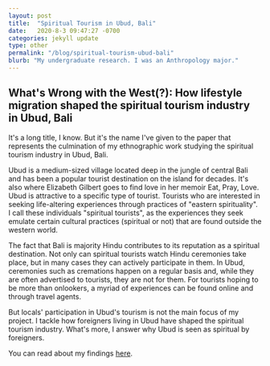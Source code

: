 ```yaml
---
layout: post
title:  "Spiritual Tourism in Ubud, Bali"
date:   2020-8-3 09:47:27 -0700
categories: jekyll update
type: other
permalink: "/blog/spiritual-tourism-ubud-bali"
blurb: "My undergraduate research. I was an Anthropology major."
---
```


## What's Wrong with the West(?): How lifestyle migration shaped the spiritual tourism industry in Ubud, Bali

It's a long title, I know. But it's the name I've given to the paper that represents the culmination of my ethnographic work studying the spiritual tourism industry in Ubud, Bali.

Ubud is a medium-sized village located deep in the jungle of central Bali and has been a popular tourist destination on the island for decades. It's also where Elizabeth Gilbert goes to find love in her memoir Eat, Pray, Love. Ubud is attractive to a specific type of tourist. Tourists who are interested in seeking life-altering experiences through practices of "eastern spirituality". I call these individuals "spiritual tourists", as the experiences they seek emulate certain cultural practices (spiritual or not) that are found outside the western world.

The fact that Bali is majority Hindu contributes to its reputation as a spiritual destination. Not only can spiritual tourists watch Hindu ceremonies take place, but in many cases they can actively participate in them. In Ubud, ceremonies such as cremations happen on a regular basis and, while they are often advertised to tourists, they are not for them. For tourists hoping to be more than onlookers, a myriad of experiences can be found online and through travel agents.

But locals' participation in Ubud's tourism is not the main focus of my project. I tackle how foreigners living in Ubud have shaped the spiritual tourism industry. What's more, I answer why Ubud is seen as spiritual by foreigners.

You can read about my findings [here](/assets/files/FinalISP_Will.pdf).
